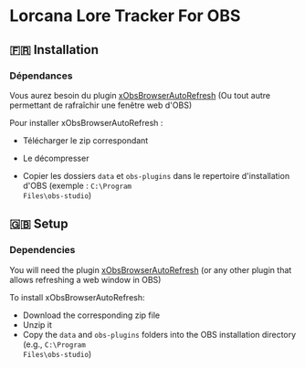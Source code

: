 
# Lorcana Lore Tracker For OBS

  ## 🇫🇷 Installation 

### Dépendances

Vous aurez besoin du plugin [xObsBrowserAutoRefresh](https://obsproject.com/forum/resources/xobsbrowserautorefresh-timed-automatic-browser-source-refreshing.1677/#:~:text=Settings%E2%80%8B,refresh%20interval%20to%20your%20liking.) (Ou tout autre permettant de rafraîchir une fenêtre web d'OBS)

Pour installer xObsBrowserAutoRefresh :

- Télécharger le zip correspondant

- Le décompresser

- Copier les dossiers <code>data</code> et <code>obs-plugins</code> dans le repertoire d'installation d'OBS (exemple : <code>C:\Program Files\obs-studio</code>)
 
## 🇬🇧 Setup

### Dependencies

You will need the plugin [xObsBrowserAutoRefresh](https://obsproject.com/forum/resources/xobsbrowserautorefresh-timed-automatic-browser-source-refreshing.1677/#:~:text=Settings%E2%80%8B,refresh%20interval%20to%20your%20liking.) (or any other plugin that allows refreshing a web window in OBS)

To install xObsBrowserAutoRefresh:

- Download the corresponding zip file
- Unzip it
- Copy the <code>data</code> and <code>obs-plugins</code> folders into the OBS installation directory (e.g., <code>C:\Program Files\obs-studio</code>)